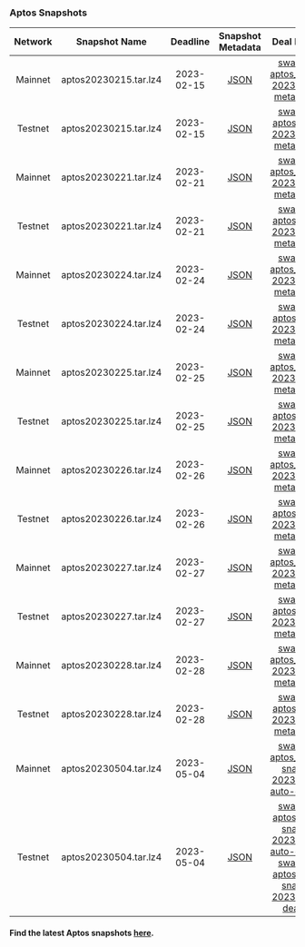 
### Aptos Snapshots

| Network | Snapshot Name | Deadline | Snapshot Metadata | Deal Metadata | Deal Metadata NFT(opensea) |
| :-: | :-: | :-: | :-: | :-: | :-: |
| Mainnet | aptos20230215.tar.lz4 | 2023-02-15 | [JSON](2023-02-15_apt_mainnet/aptos_mainnet-2023-02-15.json ':include') | [swan-task-aptos_mainnet-2023-02-15-metadata.json](2023-02-15_apt_mainnet/swan-task-aptos_mainnet-2023-02-15-metadata.json ':include') | [aptos_mainnet-2023-02-15.nft](https://opensea.io/assets/matic/0xa6787587159c017ad83fe28e746fcfae0dd91383/166/)|
| Testnet | aptos20230215.tar.lz4 | 2023-02-15 | [JSON](2023-02-15_apt_testnet/aptos_testnet-2023-02-15.json ':include') | [swan-task-aptos_testnet-2023-02-15-metadata.json](2023-02-15_apt_testnet/swan-task-aptos_testnet-2023-02-15-metadata.json ':include') | [aptos_testnet-2023-02-15.nft](https://opensea.io/assets/matic/0xa6787587159c017ad83fe28e746fcfae0dd91383/168/)|
| Mainnet | aptos20230221.tar.lz4 | 2023-02-21 | [JSON](2023-02-21_apt_mainnet/aptos_mainnet-2023-02-21.json ':include') | [swan-task-aptos_mainnet-2023-02-21-metadata.json](2023-02-21_apt_mainnet/swan-task-aptos_mainnet-2023-02-21-metadata.json ':include') | [aptos_mainnet-2023-02-21.nft](https://opensea.io/assets/matic/0xa6787587159c017ad83fe28e746fcfae0dd91383/169/)|
| Testnet | aptos20230221.tar.lz4 | 2023-02-21 | [JSON](2023-02-21_apt_testnet/aptos_testnet-2023-02-21.json ':include') | [swan-task-aptos_testnet-2023-02-21-metadata.json](2023-02-21_apt_testnet/swan-task-aptos_testnet-2023-02-21-metadata.json ':include') | [aptos_testnet-2023-02-21.nft](https://opensea.io/assets/matic/0xa6787587159c017ad83fe28e746fcfae0dd91383/170/) |
| Mainnet | aptos20230224.tar.lz4 | 2023-02-24 | [JSON](2023-02-24_apt_mainnet/aptos_mainnet-2023-02-24.json ':include') | [swan-task-aptos_mainnet-2023-02-24-metadata.json](2023-02-24_apt_mainnet/swan-task-aptos_mainnet-2023-02-24-metadata.json ':include') | [aptos_mainnet-2023-02-24.nft](https://opensea.io/assets/matic/0xa6787587159c017ad83fe28e746fcfae0dd91383/171/) |
| Testnet | aptos20230224.tar.lz4 | 2023-02-24 | [JSON](2023-02-24_apt_testnet/aptos_testnet-2023-02-24.json ':include') | [swan-task-aptos_testnet-2023-02-24-metadata.json](2023-02-24_apt_testnet/swan-task-aptos_testnet-2023-02-24-metadata.json ':include') | [aptos_testnet-2023-02-24.nft](https://opensea.io/assets/matic/0xa6787587159c017ad83fe28e746fcfae0dd91383/173/) |
| Mainnet | aptos20230225.tar.lz4 | 2023-02-25 | [JSON](2023-02-25_apt_mainnet/aptos_mainnet-2023-02-25.json ':include') | [swan-task-aptos_mainnet-2023-02-25-metadata.json](2023-02-25_apt_mainnet/swan-task-aptos_mainnet-2023-02-25-metadata.json ':include') | [aptos_mainnet-2023-02-25.nft](https://opensea.io/assets/matic/0xa6787587159c017ad83fe28e746fcfae0dd91383/174/) |
| Testnet | aptos20230225.tar.lz4 | 2023-02-25 | [JSON](2023-02-25_apt_testnet/aptos_testnet-2023-02-25.json ':include') | [swan-task-aptos_testnet-2023-02-25-metadata.json](2023-02-25_apt_testnet/swan-task-aptos_testnet-2023-02-25-metadata.json ':include') | [aptos_testnet-2023-02-25.nft](https://opensea.io/assets/matic/0xa6787587159c017ad83fe28e746fcfae0dd91383/175/) |
| Mainnet | aptos20230226.tar.lz4 | 2023-02-26 | [JSON](2023-02-26_apt_mainnet/aptos_mainnet-2023-02-26.json ':include') | [swan-task-aptos_mainnet-2023-02-26-metadata.json](2023-02-26_apt_mainnet/swan-task-aptos_mainnet-2023-02-26-metadata.json ':include') | [aptos_mainnet-2023-02-26.nft](https://opensea.io/assets/matic/0xa6787587159c017ad83fe28e746fcfae0dd91383/176/) |
| Testnet | aptos20230226.tar.lz4 | 2023-02-26 | [JSON](2023-02-26_apt_testnet/aptos_testnet-2023-02-26.json ':include') | [swan-task-aptos_testnet-2023-02-26-metadata.json](2023-02-26_apt_testnet/swan-task-aptos_testnet-2023-02-26-metadata.json ':include') | [aptos_testnet-2023-02-26.nft](https://opensea.io/assets/matic/0xa6787587159c017ad83fe28e746fcfae0dd91383/177/) |
| Mainnet | aptos20230227.tar.lz4 | 2023-02-27 | [JSON](2023-02-27_apt_mainnet/aptos_mainnet-2023-02-27.json ':include') | [swan-task-aptos_mainnet-2023-02-27-metadata.json](2023-02-27_apt_mainnet/swan-task-aptos_mainnet-2023-02-27-metadata.json ':include') | [aptos_mainnet-2023-02-27.nft](https://opensea.io/assets/matic/0xa6787587159c017ad83fe28e746fcfae0dd91383/178/) |
| Testnet | aptos20230227.tar.lz4 | 2023-02-27 | [JSON](2023-02-27_apt_testnet/aptos_testnet-2023-02-27.json ':include') | [swan-task-aptos_testnet-2023-02-27-metadata.json](2023-02-27_apt_testnet/swan-task-aptos_testnet-2023-02-27-metadata.json ':include') | [aptos_testnet-2023-02-27.nft](https://opensea.io/assets/matic/0xa6787587159c017ad83fe28e746fcfae0dd91383/179/) |
| Mainnet | aptos20230228.tar.lz4 | 2023-02-28 | [JSON](2023-02-28_apt_mainnet/aptos_mainnet-2023-02-28.json ':include') | [swan-task-aptos_mainnet-2023-02-28-metadata.json](2023-02-28_apt_mainnet/swan-task-aptos_mainnet-2023-02-28-metadata.json ':include') | [aptos_mainnet-2023-02-28.nft](https://opensea.io/assets/matic/0xa6787587159c017ad83fe28e746fcfae0dd91383/180/) |
| Testnet | aptos20230228.tar.lz4 | 2023-02-28 | [JSON](2023-02-28_apt_testnet/aptos_testnet-2023-02-28.json ':include') | [swan-task-aptos_testnet-2023-02-28-metadata.json](2023-02-28_apt_testnet/swan-task-aptos_testnet-2023-02-28-metadata.json ':include') | [aptos_testnet-2023-02-28.nft](https://opensea.io/assets/matic/0xa6787587159c017ad83fe28e746fcfae0dd91383/181/) |
| Mainnet | aptos20230504.tar.lz4 | 2023-05-04 | [JSON](2023-05-04_apt_mainnet/aptos_mainnet-2023-05-04.json ':include') | [swan-task-aptos_mainnet-snapshot-2023-05-04-auto-deals.json](2023-05-04_apt_mainnet/swan-task-aptos_mainnet-snapshot-2023-05-04-auto-deals.json ':include') | [aptos_mainnet-2023-05-04.nft](https://opensea.io/assets/matic/0xa6787587159c017ad83fe28e746fcfae0dd91383/228/) |
| Testnet | aptos20230504.tar.lz4 | 2023-05-04 | [JSON](2023-05-04_apt_testnet/aptos_testnet-2023-05-04.json ':include') | [swan-task-aptos_testnet-snapshot-2023-05-04-auto-deals.json](2023-05-04_apt_testnet/swan-task-aptos_testnet-snapshot-2023-05-04-auto-deals.json ':include') <br> [swan-task-aptos_testnet-snapshot-2023-05-04-deals.json](2023-05-04_apt_testnet/swan-task-aptos_testnet-snapshot-2023-05-04-deals.json) | [aptos_testnet-auto-deals-2023-05-04.nft](https://opensea.io/assets/matic/0xa6787587159c017ad83fe28e746fcfae0dd91383/230/) <br> [aptos_testnet-deals-2023-05-04.nft](https://opensea.io/assets/matic/0xa6787587159c017ad83fe28e746fcfae0dd91383/229/) |

#### Find the latest Aptos snapshots [here](https://bwarelabs.com/snapshots).
